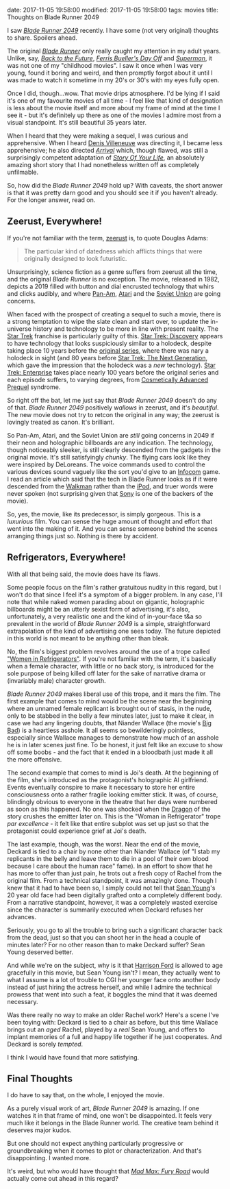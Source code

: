 date: 2017-11-05 19:58:00
modified: 2017-11-05 19:58:00
tags: movies
title: Thoughts on Blade Runner 2049

I saw [*Blade Runner 2049*][1] recently.  I have some (not very original)
thoughts to share.  Spoilers ahead.

The original [*Blade Runner*][2] only really caught my attention in my adult
years.  Unlike, say, [*Back to the Future*][24],
[*Ferris Bueller's Day Off*][25] and [*Superman*][26], it was not one of my
"childhood movies".  I saw it once when I was very young, found it boring
and weird, and then promptly forgot about it until I was made to watch it
sometime in my 20's or 30's with my eyes fully open.

Once I did, though...wow.  That movie drips atmosphere.  I'd be lying if I
said it's one of my favourite movies of all time - I feel like that kind of
designation is less about the movie itself and more about my frame of mind
at the time I see it - but it's definitely up there as one of the movies I
admire most from a visual standpoint.  It's still beautiful 35 years later.

When I heard that they were making a sequel, I was curious and apprehensive.
When I heard [Denis Villeneuve][3] was directing it, I became less
apprehensive; he also directed [*Arrival*][4] which, though flawed, was
still a surprisingly competent adaptation of [*Story Of Your Life*][5], an
absolutely amazing short story that I had nonetheless written off as
completely unfilmable.

So, how did the *Blade Runner 2049* hold up?  With caveats, the short answer
is that it was pretty darn good and you should see it if you haven't
already.  For the longer answer, read on.

## Zeerust, Everywhere!

If you're not familiar with the term, [zeerust][6] is, to quote Douglas
Adams:

>The particular kind of datedness which afflicts things that were originally
>designed to look futuristic.

Unsurprisingly, science fiction as a genre suffers from zeerust all the
time, and the original *Blade Runner* is no exception.  The movie, released
in 1982, depicts a 2019 filled with button and dial encrusted technology
that whirs and clicks audibly, and where [Pan-Am][7], [Atari][8] and the
[Soviet Union][9] are going concerns.

When faced with the prospect of creating a sequel to such a movie, there is
a strong temptation to wipe the slate clean and start over, to update the
in-universe history and technology to be more in line with present reality.
The [Star Trek][10] franchise is particularly guilty of this.
[Star Trek: Discovery][11] appears to have technology that looks
suspiciously similar to a holodeck, despite taking place 10 years before the
[original series][12], where there was nary a holodeck in sight (and 80
years before [Star Trek: The Next Generation][13], which gave the impression
that the holodeck was a *new* technology). [Star Trek: Enterprise][14] takes
place nearly 100 years before the original series and each episode suffers,
to varying degrees, from [Cosmetically Advanced Prequel][15] syndrome.

So right off the bat, let me just say that *Blade Runner 2049* doesn't do
any of that.  *Blade Runner 2049* positively *wallows* in zeerust, and it's
*beautiful*.  The new movie does not try to retcon the original in any way;
the zeerust is lovingly treated as canon. It's brilliant.

So Pan-Am, Atari, and the Soviet Union are *still* going concerns in 2049 if
their neon and holographic billboards are any indication.  The technology,
though noticeably sleeker, is still clearly descended from the gadgets in
the original movie.  It's still satisfyingly *chunky*.  The flying cars look
like they were inspired by DeLoreans.  The voice commands used to control
the various devices sound vaguely like the sort you'd give to an
[Infocom][28] game.  I read an article which said that the tech in Blade
Runner looks as if it were descended from the [Walkman][16] rather than the
[iPod][17], and truer words were never spoken (not surprising given that
[Sony][18] is one of the backers of the movie).

So, yes, the movie, like its predecessor, is simply gorgeous.  This is a
*luxurious* film.  You can sense the huge amount of thought and effort that
went into the making of it.  And you can sense someone behind the scenes
arranging things just so.  Nothing is there by accident.

## Refrigerators, Everywhere!

With all that being said, the movie does have its flaws.

Some people focus on the film's rather gratuitous nudity in this regard, but
I won't do that since I feel it's a symptom of a bigger problem.  In any
case, I'll note that while naked women parading about on gigantic,
holographic billboards might be an utterly sexist form of advertising, it's
also, unfortunately, a very realistic one and the kind of in-your-face t&a
so prevalent in the world of *Blade Runner 2049* is a simple,
straightforward extrapolation of the kind of advertising one sees today.
The future depicted in this world is not meant to be anything other than
bleak.

No, the film's biggest problem revolves around the use of a trope called
["Women in Refrigerators"][19].  If you're not familiar with the term, it's
basically when a female character, with little or no back story, is
introduced for the sole purpose of being killed off later for the sake of
narrative drama or (invariably male) character growth.

*Blade Runner 2049* makes liberal use of this trope, and it mars the film.
The first example that comes to mind would be the scene near the beginning
where an unnamed female replicant is brought out of stasis, in the nude,
only to be stabbed in the belly a few minutes later, just to make it clear,
in case we had any lingering doubts, that Niander Wallace (the movie's
[Big Bad][20]) is a heartless asshole.  It all seems so bewilderingly
pointless, especially since Wallace manages to demonstrate how much of an
asshole he is in later scenes just fine.  To be honest, it just felt like an
excuse to show off some boobs - and the fact that it ended in a bloodbath
just made it all the more offensive.

The second example that comes to mind is Joi's death.  At the beginning of
the film, she's introduced as the protagonist's holographic AI girlfriend.
Events eventually conspire to make it necessary to store her entire
consciousness onto a rather fragile looking emitter stick.  It was, of
course, blindingly obvious to everyone in the theatre that her days were
numbered as soon as this happened.  No one was shocked when the [Dragon][21]
of the story crushes the emitter later on.  This is the "Woman in
Refrigerator" trope *par excellence* - it felt like that entire subplot was
set up just so that the protagonist could experience grief at Joi's death.

The last example, though, was the worst.  Near the end of the movie, Deckard
is tied to a chair by none other than Niander Wallace (of "I stab my
replicants in the belly and leave them to die in a pool of their own blood
because I care about the human race" fame).  In an effort to show that he
has more to offer than just pain, he trots out a fresh copy of Rachel from
the original film.  From a technical standpoint, it was amazingly
done. Though I knew that it had to have been so, I simply could not tell
that [Sean Young][22]'s 20 year old face had been digitally grafted onto a
completely different body.  From a narrative standpoint, however, it was a
completely wasted exercise since the character is summarily executed when
Deckard refuses her advances.

Seriously, you go to all the trouble to bring such a significant character
back from the dead, just so that you can shoot her in the head a couple of
minutes later?  For no other reason than to make Deckard suffer?  Sean Young
deserved better.

And while we're on the subject, why is it that [Harrison Ford][23] is
allowed to age gracefully in this movie, but Sean Young isn't?  I mean, they
actually went to what I assume is a lot of trouble to CGI her younger face
onto another body instead of just hiring the actress herself, and while I
admire the technical prowess that went into such a feat, it boggles the mind
that it was deemed necessary.

Was there really no way to make an older Rachel work?  Here's a scene I've
been toying with: Deckard is tied to a chair as before, but this time
Wallace brings out an *aged* Rachel, played by a *real* Sean Young, and
offers to implant memories of a full and happy life together if he just
cooperates.  And Deckard is sorely *tempted*.

I think I would have found that more satisfying.

## Final Thoughts

I do have to say that, on the whole, I enjoyed the movie.

As a purely visual work of art, *Blade Runner 2049* is amazing.  If one
watches it in that frame of mind, one won't be disappointed.  It feels very
much like it belongs in the Blade Runner world.  The creative team behind it
deserves major kudos.

But one should not expect anything particularly progressive or
groundbreaking when it comes to plot or characterization.  And that's
disappointing.  I wanted more.

It's weird, but who would have thought that [*Mad Max: Fury Road*][27] would
actually come out ahead in this regard?

[1]: https://en.wikipedia.org/wiki/Blade_Runner_2049
[2]: https://en.wikipedia.org/wiki/Blade_Runner
[3]: https://en.wikipedia.org/wiki/Denis_Villeneuve
[4]: https://en.wikipedia.org/wiki/Arrival_(film)
[5]: https://en.wikipedia.org/wiki/Story_of_Your_Life
[6]: http://tvtropes.org/pmwiki/pmwiki.php/Main/Zeerust
[7]: https://en.wikipedia.org/wiki/Pan_American_World_Airways
[8]: https://en.wikipedia.org/wiki/Atari
[9]: https://en.wikipedia.org/wiki/Soviet_Union
[10]: https://en.wikipedia.org/wiki/Star_Trek
[11]: https://en.wikipedia.org/wiki/Star_Trek:_Discovery
[12]: https://en.wikipedia.org/wiki/Star_Trek:_The_Original_Series
[13]: https://en.wikipedia.org/wiki/Star_Trek:_The_Next_Generation
[14]: https://en.wikipedia.org/wiki/Star_Trek:_Enterprise
[15]: http://tvtropes.org/pmwiki/pmwiki.php/Main/CosmeticallyAdvancedPrequel
[16]: https://en.wikipedia.org/wiki/Walkman
[16]: https://en.wikipedia.org/wiki/Walkman
[17]: https://en.wikipedia.org/wiki/IPod
[18]: https://en.wikipedia.org/wiki/Sony
[19]: http://tvtropes.org/pmwiki/pmwiki.php/Main/DisposableWoman
[20]: http://tvtropes.org/pmwiki/pmwiki.php/Main/BigBad
[21]: http://tvtropes.org/pmwiki/pmwiki.php/Main/TheDragon
[22]: https://en.wikipedia.org/wiki/Sean_Young
[23]: https://en.wikipedia.org/wiki/Harrison_Ford
[24]: https://en.wikipedia.org/wiki/Back_to_the_Future
[25]: https://en.wikipedia.org/wiki/Ferris_Bueller%27s_Day_Off
[26]: https://en.wikipedia.org/wiki/Superman_(1978_film)
[27]: https://en.wikipedia.org/wiki/Mad_Max:_Fury_Road
[28]: https://en.wikipedia.org/wiki/Infocom
